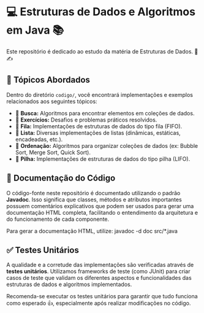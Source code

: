 # 💻 Estruturas de Dados e Algoritmos em Java 📚

Este repositório é dedicado ao estudo da matéria de Estruturas de Dados. 📓✍️

## 📌 Tópicos Abordados

Dentro do diretório `codigo/`, você encontrará implementações e exemplos relacionados aos seguintes tópicos:

* 📁 **Busca:** Algoritmos para encontrar elementos em coleções de dados.
* 📁 **Exercícios:** Desafios e problemas práticos resolvidos.
* 📁 **Fila:** Implementações de estruturas de dados do tipo fila (FIFO).
* 📁 **Lista:** Diversas implementações de listas (dinâmicas, estáticas, encadeadas, etc.).
* 📁 **Ordenação:** Algoritmos para organizar coleções de dados (ex: Bubble Sort, Merge Sort, Quick Sort).
* 📁 **Pilha:** Implementações de estruturas de dados do tipo pilha (LIFO).

## 📄 Documentação do Código

O código-fonte neste repositório é documentado utilizando o padrão **Javadoc**. Isso significa que classes, métodos e atributos importantes possuem comentários explicativos que podem ser usados para gerar uma documentação HTML completa, facilitando o entendimento da arquitetura e do funcionamento de cada componente.

Para gerar a documentação HTML, utilize: javadoc -d doc src/*.java

## ✅ Testes Unitários

A qualidade e a corretude das implementações são verificadas através de **testes unitários**. Utilizamos frameworks de teste (como JUnit) para criar casos de teste que validam os diferentes aspectos e funcionalidades das estruturas de dados e algoritmos implementados.

Recomenda-se executar os testes unitários para garantir que tudo funciona como esperado 👍, especialmente após realizar modificações no código.
